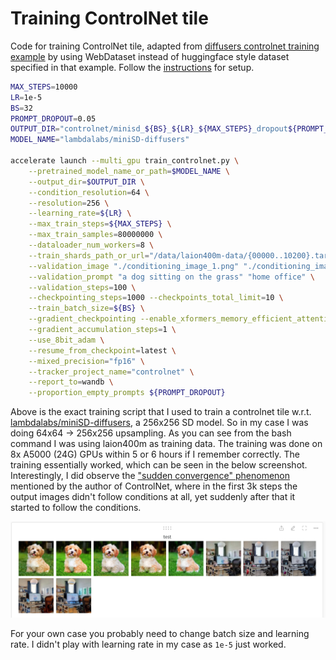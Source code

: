 # Training ControlNet tile

Code for training ControlNet tile, adapted from [diffusers controlnet training example](https://github.com/huggingface/diffusers/blob/main/examples/controlnet/train_controlnet.py) by using WebDataset instead of huggingface style dataset specified in that example. Follow the [instructions](https://github.com/huggingface/diffusers/tree/main/examples/controlnet#installing-the-dependencies) for setup.

```bash
MAX_STEPS=10000
LR=1e-5
BS=32
PROMPT_DROPOUT=0.05
OUTPUT_DIR="controlnet/minisd_${BS}_${LR}_${MAX_STEPS}_dropout${PROMPT_DROPOUT}"
MODEL_NAME="lambdalabs/miniSD-diffusers"

accelerate launch --multi_gpu train_controlnet.py \
    --pretrained_model_name_or_path=$MODEL_NAME \
    --output_dir=$OUTPUT_DIR \
    --condition_resolution=64 \
    --resolution=256 \
    --learning_rate=${LR} \
    --max_train_steps=${MAX_STEPS} \
    --max_train_samples=80000000 \
    --dataloader_num_workers=8 \
    --train_shards_path_or_url="/data/laion400m-data/{00000..10200}.tar" \
    --validation_image "./conditioning_image_1.png" "./conditioning_image_2.jpeg" \
    --validation_prompt "a dog sitting on the grass" "home office" \
    --validation_steps=100 \
    --checkpointing_steps=1000 --checkpoints_total_limit=10 \
    --train_batch_size=${BS} \
    --gradient_checkpointing --enable_xformers_memory_efficient_attention \
    --gradient_accumulation_steps=1 \
    --use_8bit_adam \
    --resume_from_checkpoint=latest \
    --mixed_precision="fp16" \
    --tracker_project_name="controlnet" \
    --report_to=wandb \
    --proportion_empty_prompts ${PROMPT_DROPOUT}
```

Above is the exact training script that I used to train a controlnet tile w.r.t. [lambdalabs/miniSD-diffusers](https://huggingface.co/lambdalabs/miniSD-diffusers), a 256x256 SD model. So in my case I was doing 64x64 -> 256x256 upsampling. As you can see from the bash command I was using laion400m as training data. The training was done on 8x A5000 (24G) GPUs within 5 or 6 hours if I remember correctly. The training essentially worked, which can be seen in the below screenshot. Interestingly, I did observe the ["sudden convergence" phenomenon](https://github.com/lllyasviel/ControlNet/blob/main/docs/train.md#more-consideration-sudden-converge-phenomenon-and-gradient-accumulation) mentioned by the author of ControlNet, where in the first 3k steps the output images didn't follow conditions at all, yet suddenly after that it started to follow the conditions.

![test_screenshot](./test_screenshot.png)

For your own case you probably need to change batch size and learning rate. I didn't play with learning rate in my case as `1e-5` just worked.
